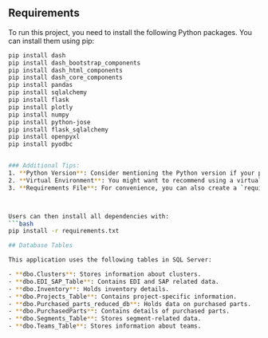 ## Requirements

To run this project, you need to install the following Python packages. You can install them using pip:

```bash
pip install dash
pip install dash_bootstrap_components
pip install dash_html_components
pip install dash_core_components
pip install pandas
pip install sqlalchemy
pip install flask
pip install plotly
pip install numpy
pip install python-jose
pip install flask_sqlalchemy
pip install openpyxl
pip install pyodbc


### Additional Tips:
1. **Python Version**: Consider mentioning the Python version if your project is compatible with specific versions.
2. **Virtual Environment**: You might want to recommend using a virtual environment (like `venv` or `conda`) to manage dependencies.
3. **Requirements File**: For convenience, you can also create a `requirements.txt` file with the following content:



Users can then install all dependencies with:
```bash
pip install -r requirements.txt

## Database Tables

This application uses the following tables in SQL Server:

- **dbo.Clusters**: Stores information about clusters.
- **dbo.EDI_SAP_Table**: Contains EDI and SAP related data.
- **dbo.Inventory**: Holds inventory details.
- **dbo.Projects_Table**: Contains project-specific information.
- **dbo.Purchased_parts_reduced_db**: Holds data on purchased parts.
- **dbo.PurchasedParts**: Contains details of purchased parts.
- **dbo.Segments_Table**: Stores segment-related data.
- **dbo.Teams_Table**: Stores information about teams.


